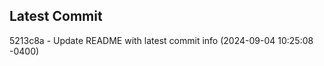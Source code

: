 
## Latest Commit
5213c8a - Update README with latest commit info (2024-09-04 10:25:08 -0400) <Yunxi-Zhou>
